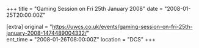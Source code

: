 +++
title = "Gaming Session on Fri 25th January 2008"
date = "2008-01-25T20:00:00Z"

[extra]
original = "https://uwcs.co.uk/events/gaming-session-on-fri-25th-january-2008-1474489004332/"    
ent_time = "2008-01-26T08:00:00Z"
location = "DCS"
+++



